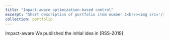 ```yaml
---
title: "Impact-aware optimization-based control"
excerpt: "Short description of portfolio item number 1<br/><img src='/images/box-grabbing-crop.png'>"
collection: portfolio
---
```


Impact-aware
We published the initial idea in  [RSS-2019]
